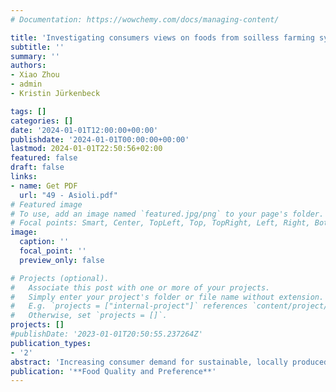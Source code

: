 ```yaml
---
# Documentation: https://wowchemy.com/docs/managing-content/

title: 'Investigating consumers views on foods from soilless farming systems: A review of the literature and discussion of implications and recommendations'
subtitle: ''
summary: ''
authors:
- Xiao Zhou
- admin
- Kristin Jürkenbeck

tags: []
categories: []
date: '2024-01-01T12:00:00+00:00'
publishdate: '2024-01-01T00:00:00+00:00'
lastmod: 2024-01-01T22:50:56+02:00
featured: false
draft: false
links: 
- name: Get PDF
  url: "49 - Asioli.pdf"
# Featured image
# To use, add an image named `featured.jpg/png` to your page's folder.
# Focal points: Smart, Center, TopLeft, Top, TopRight, Left, Right, BottomLeft, Bottom, BottomRight.
image:
  caption: ''
  focal_point: ''
  preview_only: false

# Projects (optional).
#   Associate this post with one or more of your projects.
#   Simply enter your project's folder or file name without extension.
#   E.g. `projects = ["internal-project"]` references `content/project/deep-learning/index.md`.
#   Otherwise, set `projects = []`.
projects: []
#publishDate: '2023-01-01T20:50:55.237264Z'
publication_types: 
- '2'
abstract: 'Increasing consumer demand for sustainable, locally produced, and fresh vegetables has prompted the crop industry to adopt new soilless farming systems (SFSs) to supply higher-yield, fresher, and more sustainable foods. To address the anticipated increasing and complex consumer demand for SFSs foods, it is essential to better understand the factors affecting consumer preferences for these new products. The scope of this review is threefold: (i) to identify the main factors influencing consumers views on SFSs foods (e.g., hydroponics, aquaponics, and vertical farming); (ii) to discuss implications and recommendations for food industries and policymakers; and (iii) to identify potential research gaps for future research avenues. Results from 56 consumer studies showed that consumers views of SFSs and related foods were mainly affected by product characteristics, as well as socio-cultural and psychological factors. Specifically, sensory properties, sustainability, growing conditions of SFSs, income, education, consumer knowledge, technology neophobia, and affinity were most frequently identified factors. Food industry and policymakers should better educate consumers about the characteristics and advantages of SFSs, which might potentially enhance consumer purchase intention toward these new products. Finally, future research avenues are outlined and discussed.'
publication: '**Food Quality and Preference**'
---
```

